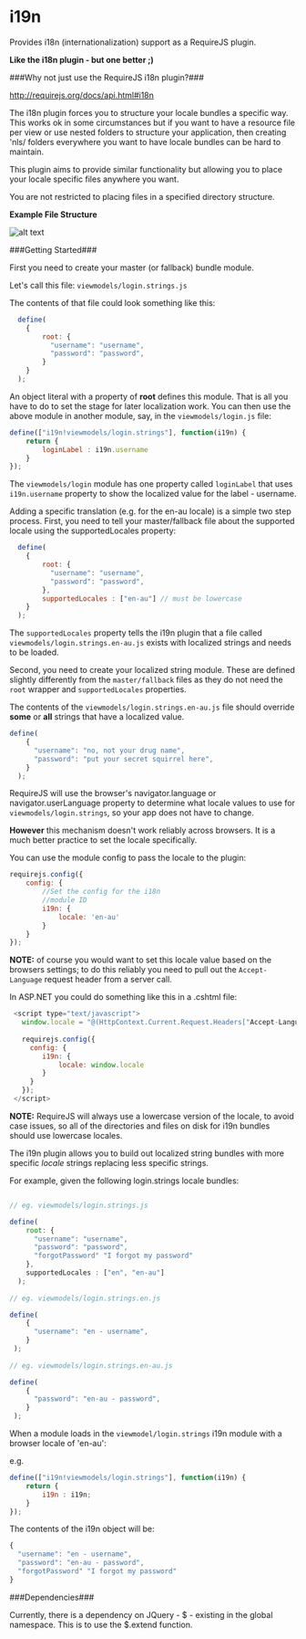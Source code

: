 i19n
====

Provides i18n (internationalization) support as a RequireJS plugin.

**Like the i18n plugin - but one better ;)**

###Why not just use the RequireJS i18n plugin?###

http://requirejs.org/docs/api.html#i18n

The i18n plugin forces you to structure your locale bundles a specific way. This works ok in some circumstances 
but if you want to have a resource file per view or use nested folders to structure your application, then creating 'nls/<locale> folders
everywhere you want to have locale bundles can be hard to maintain.

This plugin aims to provide similar functionality but allowing you to place your locale specific files 
anywhere you want. 

You are not restricted to placing files in a specified directory structure.

**Example File Structure**

![alt text](https://raw.github.com/benpriebe/i19n/master/locale-bundles.png "Example File Structure")

###Getting Started###

First you need to create your master (or fallback) bundle module.

Let's call this file: ```viewmodels/login.strings.js```

The contents of that file could look something like this:

```javascript
  define(
    { 
        root: { 
          "username": "username", 
          "password": "password",
        } 
    }
  );
``` 

An object literal with a property of **root** defines this module. That is all you have to do to set
the stage for later localization work. You can then use the above module in another module, 
say, in the ```viewmodels/login.js``` file:

```javascript
define(["i19n!viewmodels/login.strings"], function(i19n) {
    return {
        loginLabel : i19n.username
    }
});
```
The ```viewmodels/login``` module has one property called ```loginLabel``` that uses ```i19n.username``` property to show 
the localized value for the label - username. 

Adding a specific translation (e.g. for the en-au locale) is a simple two step process. 
First, you need to tell your master/fallback file about the supported locale using the supportedLocales property:

```javascript
  define(
    { 
        root: { 
          "username": "username", 
          "password": "password",
        },
        supportedLocales : ["en-au"] // must be lowercase
    }
  );
``` 

The ```supportedLocales``` property tells the i19n plugin that a file called ```viewmodels/login.strings.en-au.js``` 
exists with localized strings and needs to be loaded.

Second, you need to create your localized string module. These are defined slightly differently from the 
```master/fallback``` files as they do not need the ```root``` wrapper and ```supportedLocales``` properties.

The contents of the ```viewmodels/login.strings.en-au.js``` file should override **some** or **all** strings that have a localized value. 

```javascript
define(
    { 
      "username": "no, not your drug name", 
      "password": "put your secret squirrel here",
    }
  );
```


RequireJS will use the browser's navigator.language or navigator.userLanguage property to determine what 
locale values to use for ```viewmodels/login.strings```, so your app does not have to change. 

**However** this mechanism doesn't work reliably across browsers. It is a much better practice to set the 
locale specifically. 

You can use the module config to pass the locale to the plugin:

```javascript 
requirejs.config({
    config: {
        //Set the config for the i18n
        //module ID
        i19n: {
            locale: 'en-au'
        }
    }
});
```

**NOTE:** of course you would want to set this locale value based on the browsers settings; to do this reliably
you need to pull out the ```Accept-Language``` request header from a server call.

In ASP.NET you could do something like this in a .cshtml file:

```javascript
 <script type="text/javascript">
   window.locale = "@(HttpContext.Current.Request.Headers["Accept-Language"].Split(',')[0].ToLower())";
   
   requirejs.config({
     config: {
        i19n: {
            locale: window.locale
        }
     }
   });
 </script>
```

**NOTE:** RequireJS will always use a lowercase version of the locale, to avoid case issues, so all of the 
directories and files on disk for i19n bundles should use lowercase locales.


The i19n plugin allows you to build out localized string bundles with more specific *locale* strings replacing 
less specific strings.

For example, given the following login.strings locale bundles:

```javascript

// eg. viewmodels/login.strings.js

define(
    root: { 
      "username": "username", 
      "password": "password",
      "forgotPassword" "I forgot my password"
    },
    supportedLocales : ["en", "en-au"]
  );
  
// eg. viewmodels/login.strings.en.js  

define(
    {
      "username": "en - username", 
    }
 );
  
// eg. viewmodels/login.strings.en-au.js

define(
    {
      "password": "en-au - password", 
    }
 );

```

When a module loads in the ```viewmodel/login.strings``` i19n module with a browser locale of 'en-au':

e.g.

```javascript
define(["i19n!viewmodels/login.strings"], function(i19n) {
    return {
        i19n : i19n;
    }
});
```

The contents of the i19n object will be:

```javascript
{
  "username": "en - username", 
  "password": "en-au - password",
  "forgotPassword" "I forgot my password"
}
```

###Dependencies###

Currently, there is a dependency on JQuery - $ - existing in the global namespace. This is to use the $.extend function.



